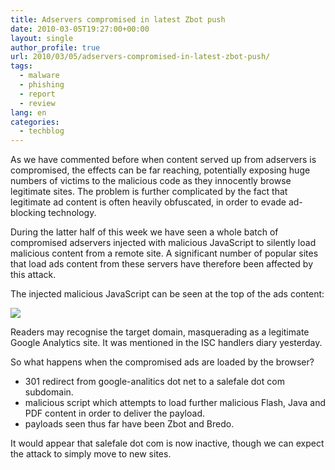 ```yaml
---
title: Adservers compromised in latest Zbot push
date: 2010-03-05T19:27:00+00:00
layout: single
author_profile: true
url: 2010/03/05/adservers-compromised-in-latest-zbot-push/
tags:
  - malware
  - phishing
  - report
  - review
lang: en
categories: 
  - techblog
---
```

As we have commented before when content served up from adservers is compromised, the effects can be far reaching, potentially exposing huge numbers of victims to the malicious code as they innocently browse legitimate sites. The problem is further complicated by the fact that legitimate ad content is often heavily obfuscated, in order to evade ad-blocking technology.

During the latter half of this week we have seen a whole batch of compromised adservers injected with malicious JavaScript to silently load malicious content from a remote site. A significant number of popular sites that load ads content from these servers have therefore been affected by this attack.

The injected malicious JavaScript can be seen at the top of the ads content:

[![](http://3.bp.blogspot.com/_vaUVXcmC3OI/S5FStI9jp4I/AAAAAAAABKs/yFHeh_sfYXo/s640/comp_ads.jpg)](http://3.bp.blogspot.com/_vaUVXcmC3OI/S5FStI9jp4I/AAAAAAAABKs/yFHeh_sfYXo/s1600-h/comp_ads.jpg)

Readers may recognise the target domain, masquerading as a legitimate Google Analytics site. It was mentioned in the ISC handlers diary yesterday.

So what happens when the compromised ads are loaded by the browser?

* 301 redirect from google-analitics dot net to a salefale dot com subdomain.
* malicious script which attempts to load further malicious Flash, Java and PDF content in order to deliver the payload.
* payloads seen thus far have been Zbot and Bredo.

It would appear that salefale dot com is now inactive, though we can expect the attack to simply move to new sites.